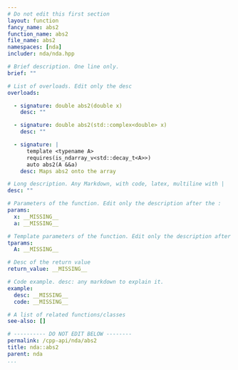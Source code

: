 ```yaml
---
# Do not edit this first section
layout: function
fancy_name: abs2
function_name: abs2
file_name: abs2
namespaces: [nda]
includer: nda/nda.hpp

# Brief description. One line only.
brief: ""

# List of overloads. Edit only the desc
overloads:

  - signature: double abs2(double x)
    desc: ""

  - signature: double abs2(std::complex<double> x)
    desc: ""

  - signature: |
      template <typename A>                   
      requires(is_ndarray_v<std::decay_t<A>>) 
      auto abs2(A &&a)
    desc: Maps abs2 onto the array

# Long description. Any Markdown, with code, latex, multiline with |
desc: ""

# Parameters of the function. Edit only the description after the :
params:
  x: __MISSING__
  a: __MISSING__

# Template parameters of the function. Edit only the description after the :
tparams:
  A: __MISSING__

# Desc of the return value
return_value: __MISSING__

# Code example. desc: any markdown to explain it.
example:
  desc: __MISSING__
  code: __MISSING__

# A list of related functions/classes
see-also: []

# ---------- DO NOT EDIT BELOW --------
permalink: /cpp-api/nda/abs2
title: nda::abs2
parent: nda
...
```


